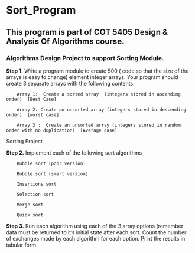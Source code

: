 # Sort_Program
## This program is part of COT 5405 Design & Analysis Of Algorithms course. 

### Algorithms Design Project to support Sorting Module.

**Step 1.**  Write a program module to create  500 ( code so that the size of the arrays is easy to change) element integer arrays.  Your program should create 3 separate arrays with the following contents.

        Array 1:  Create a sorted array  (integers stored in ascending order)  [Best Case]

        Array 2: Create an unsorted array (integers stored in descending order)  [worst case]

        Array 3 :  Create an unsorted array (integers stored in random order with no duplication)  [Average case]

Sorting Project

**Step 2.**  Implement each of the following sort algorithms

        Bubble sort (poor version)          

        Bubble sort (smart version)

        Insertions sort

        Selection sort

        Merge sort

        Quick sort

 

**Step 3.**   Run each algorithm using each of the 3 array options (remember data must be returned to it’s initial state after each sort.
Count the number of exchanges made by each algorithm for each option.
Print the results in tabular form.   
